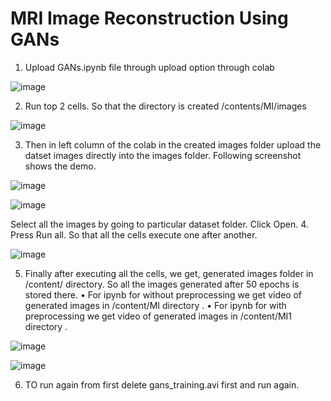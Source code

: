 # MRI Image Reconstruction Using GANs

1.	Upload GANs.ipynb file through upload option through colab

![image](https://user-images.githubusercontent.com/115855123/227533771-1e69cfca-504c-4853-815f-b48f9af8cc69.png)

 
2.	Run top 2 cells. So that the directory is created /contents/MI/images

![image](https://user-images.githubusercontent.com/115855123/227533843-c1f096bf-dea2-4665-bc52-d810a62e5279.png)

 
3.	Then in left column of the colab in the created images folder upload the datset images directly into the images folder. Following screenshot shows the demo.
 
 ![image](https://user-images.githubusercontent.com/115855123/227533909-de7c38e3-a9c4-413c-85f0-0e8f23aaa2cd.png)

![image](https://user-images.githubusercontent.com/115855123/227533966-785856e7-cf72-41f1-8207-815798cfddbc.png)

 
Select all the images by going to particular dataset folder. Click Open.
4.	Press Run all. So that all the cells execute one after another.
 
 ![image](https://user-images.githubusercontent.com/115855123/227534039-0149fa72-5697-4fd0-a615-b989fe7503a3.png)


5.	Finally after executing all the cells, we get, generated images folder in /content/ directory. So all the images generated after 50 epochs is stored there. 
•	For ipynb for without preprocessing we get video of generated images in /content/MI directory . 
•	For ipynb for with preprocessing we get video of generated images in /content/MI1 directory . 
 
![image](https://user-images.githubusercontent.com/115855123/227534130-516d027e-08d2-4598-839d-19aa993c4860.png)

![image](https://user-images.githubusercontent.com/115855123/227534166-0b8f8fb7-f6df-4992-8111-4c5581216a39.png)


6) TO run again from first delete gans_training.avi first and run again.
